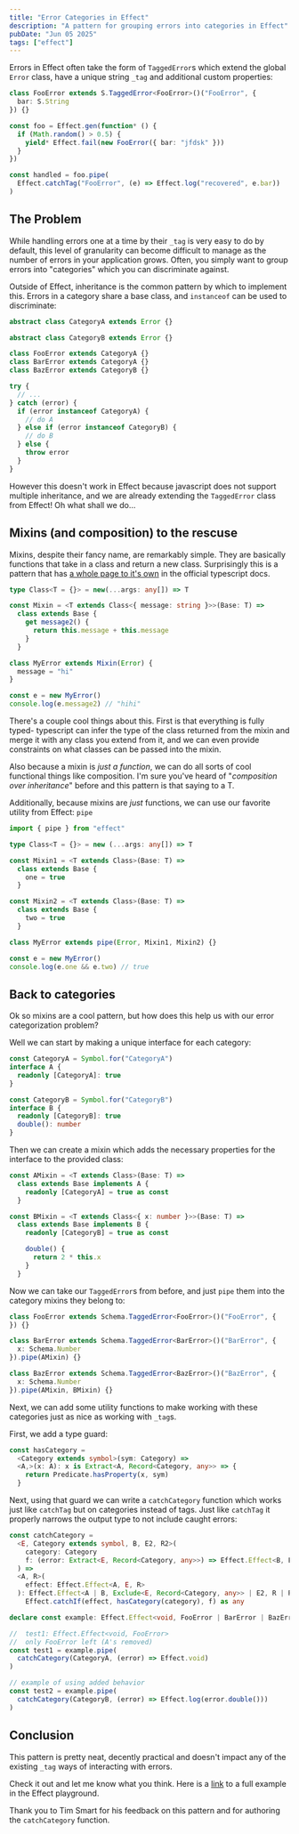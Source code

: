 ```yaml
---
title: "Error Categories in Effect"
description: "A pattern for grouping errors into categories in Effect"
pubDate: "Jun 05 2025"
tags: ["effect"]
---
```


Errors in Effect often take the form of `TaggedError`s which extend the global `Error` class, have a unique string `_tag` and additional custom properties:

```ts
class FooError extends S.TaggedError<FooError>()("FooError", {
  bar: S.String
}) {}

const foo = Effect.gen(function* () {
  if (Math.random() > 0.5) {
    yield* Effect.fail(new FooError({ bar: "jfdsk" }))
  }
})

const handled = foo.pipe(
  Effect.catchTag("FooError", (e) => Effect.log("recovered", e.bar))
)
```

## The Problem

While handling errors one at a time by their `_tag` is very easy to do by default, this level of granularity can become difficult to manage as the number of errors in your application grows. Often, you simply want to group errors into "categories" which you can discriminate against.

Outside of Effect, inheritance is the common pattern by which to implement this. Errors in a category share a base class, and `instanceof` can be used to discriminate:

```ts
abstract class CategoryA extends Error {}

abstract class CategoryB extends Error {}

class FooError extends CategoryA {}
class BarError extends CategoryA {}
class BazError extends CategoryB {}

try {
  // ...
} catch (error) {
  if (error instanceof CategoryA) {
    // do A
  } else if (error instanceof CategoryB) {
    // do B
  } else {
    throw error
  }
}
```

However this doesn't work in Effect because javascript does not support multiple inheritance, and we are already extending the `TaggedError` class from Effect! Oh what shall we do...

## Mixins (and composition) to the rescuse

Mixins, despite their fancy name, are remarkably simple. They are basically functions that take in a class and return a new class. Surprisingly this is a pattern that has [a whole page to it's own](https://www.typescriptlang.org/docs/handbook/mixins.html) in the official typescript docs.

```ts
type Class<T = {}> = new(...args: any[]) => T

const Mixin = <T extends Class<{ message: string }>>(Base: T) =>
  class extends Base {
    get message2() {
      return this.message + this.message
    }
  }

class MyError extends Mixin(Error) {
  message = "hi"
}

const e = new MyError()
console.log(e.message2) // "hihi"
```

There's a couple cool things about this. First is that everything is fully typed- typescript can infer the type of the class returned from the mixin and merge it with any class you extend from it, and we can even provide constraints on what classes can be passed into the mixin.

Also because a mixin is *just a function*, we can do all sorts of cool functional things like composition. I'm sure you've heard of "*composition over inheritance*" before and this pattern is that saying to a T. 

Additionally, because mixins are *just* functions, we can use our favorite utility from Effect: `pipe`

```ts
import { pipe } from "effect"

type Class<T = {}> = new (...args: any[]) => T

const Mixin1 = <T extends Class>(Base: T) =>
  class extends Base {
    one = true
  }

const Mixin2 = <T extends Class>(Base: T) =>
  class extends Base {
    two = true
  }

class MyError extends pipe(Error, Mixin1, Mixin2) {}

const e = new MyError()
console.log(e.one && e.two) // true
```

## Back to categories

Ok so mixins are a cool pattern, but how does this help us with our error categorization problem?

Well we can start by making a unique interface for each category:

```ts
const CategoryA = Symbol.for("CategoryA")
interface A {
  readonly [CategoryA]: true
}

const CategoryB = Symbol.for("CategoryB")
interface B {
  readonly [CategoryB]: true
  double(): number
}
```

Then we can create a mixin which adds the necessary properties for the interface to the provided class:

```ts
const AMixin = <T extends Class>(Base: T) =>
  class extends Base implements A {
    readonly [CategoryA] = true as const
  }

const BMixin = <T extends Class<{ x: number }>>(Base: T) =>
  class extends Base implements B {
    readonly [CategoryB] = true as const

    double() {
      return 2 * this.x
    }
  }
```

Now we can take our `TaggedError`s from before, and just `pipe` them into the category mixins they belong to:

```ts
class FooError extends Schema.TaggedError<FooError>()("FooError", {
}) {}

class BarError extends Schema.TaggedError<BarError>()("BarError", {
  x: Schema.Number
}).pipe(AMixin) {}

class BazError extends Schema.TaggedError<BazError>()("BazError", {
  x: Schema.Number
}).pipe(AMixin, BMixin) {}
```

Next, we can add some utility functions to make working with these categories just as nice as working with `_tag`s.

First, we add a type guard:

```ts
const hasCategory =
  <Category extends symbol>(sym: Category) =>
  <A,>(x: A): x is Extract<A, Record<Category, any>> => {
    return Predicate.hasProperty(x, sym)
  }
```

Next, using that guard we can write a `catchCategory` function which works just like `catchTag` but on categories instead of tags. Just like `catchTag` it properly narrows the output type to not include caught errors:


```ts
const catchCategory =
  <E, Category extends symbol, B, E2, R2>(
    category: Category
    f: (error: Extract<E, Record<Category, any>>) => Effect.Effect<B, E2, R2>,
  ) =>
  <A, R>(
    effect: Effect.Effect<A, E, R>
  ): Effect.Effect<A | B, Exclude<E, Record<Category, any>> | E2, R | R2> =>
    Effect.catchIf(effect, hasCategory(category), f) as any

declare const example: Effect.Effect<void, FooError | BarError | BazError>

//  test1: Effect.Effect<void, FooError>
//  only FooError left (A's removed)
const test1 = example.pipe(
  catchCategory(CategoryA, (error) => Effect.void)
)

// example of using added behavior
const test2 = example.pipe(
  catchCategory(CategoryB, (error) => Effect.log(error.double()))
)
```

## Conclusion

This pattern is pretty neat, decently practical and doesn't impact any of the existing `_tag` ways of interacting with errors.

Check it out and let me know what you think. Here is a [link](https://effect.website/play#639a05accaf7) to a full example in the Effect playground.

Thank you to Tim Smart for his feedback on this pattern and for authoring the `catchCategory` function.
